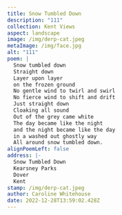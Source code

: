 ```yaml
---
title: Snow Tumbled Down
description: "111"
collection: Kent Views
aspect: landscape
image: /img/derp-cat.jpeg
metaImage: /img/face.jpg
alt: "111"
poem: |
  Snow tumbled down 
  Straight down
  Layer upon layer 
  on the frozen ground
  No gentle wind to twirl and swirl
  No fierce wind to shift and drift
  Just straight down
  Cloaking all sound
  Out of the grey came white
  The day became like the night
  and the night became like the day
  in a washed out ghostly way
  All around snow tumbled down.
alignPoemLeft: false
address: |-
  Snow Tumbled Down
  Kearsney Parks
  Dover
  Kent
stamp: /img/derp-cat.jpeg
author: Caroline Whitehouse
date: 2022-12-28T13:59:02.428Z
---
```

